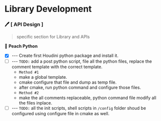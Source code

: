 # Library Development


### :pen: [ API Design ]
> specific section for Library and APIs

:red_circle: **Peach Python**
- [x] --- Create first Houdini python package and install it.
- [ ] --- `TODO:` add a post python script, file all the python files,
    replace the comment template with the correct template.
  - `Method #1`
  - make a global template.
  - cmake configure that file and dump as temp file.
  - after cmake, run python command and configure those files.
  - `Method #2`
  - make the all comments replaceable, python command file modify 
  all the files inplace.
- [ ] --- `TODO:` all the init scripts, shell scripts in `/config` folder shoud
be configured using configure file in cmake as well.
